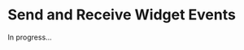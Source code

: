 <meta sectionIndex="6">
<meta url="https://github.com/johnlindquist/kit/discussions/810">
<meta id="D_kwDOEu7MBc4AP9Tg">
<meta title="Send and Receive Widget Events">
<meta section="Widgets">
<meta i="1">    
<meta path="docs/send-and-receive-widget-events">    

# Send and Receive Widget Events  

In progress...